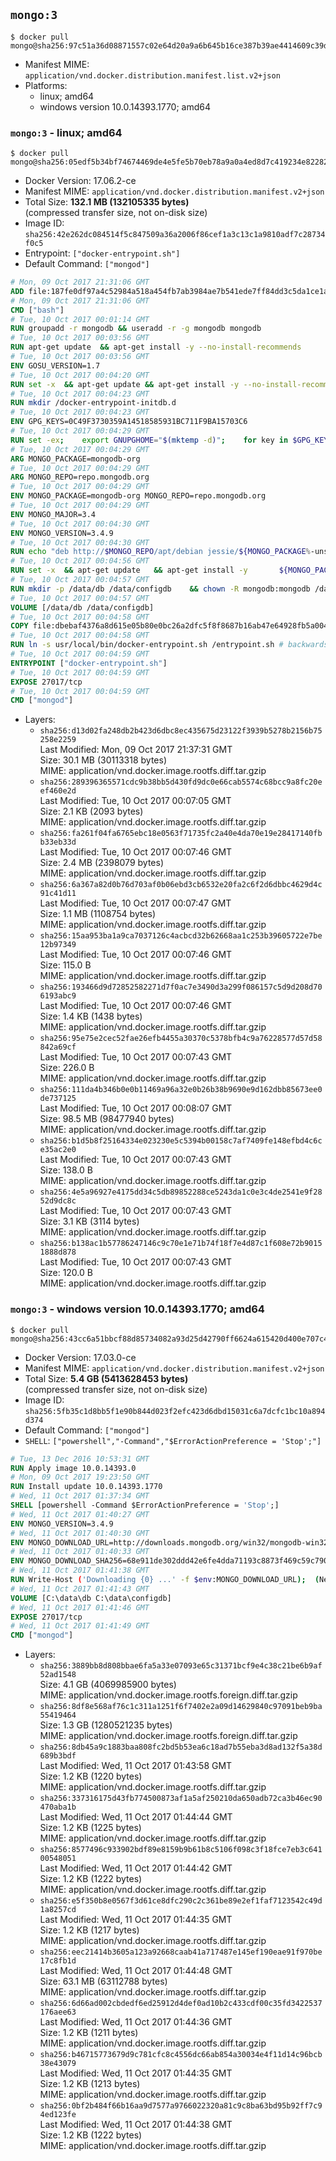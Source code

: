 ## `mongo:3`

```console
$ docker pull mongo@sha256:97c51a36d08871557c02e64d20a9a6b645b16ce387b39ae4414609c39dfc439c
```

-	Manifest MIME: `application/vnd.docker.distribution.manifest.list.v2+json`
-	Platforms:
	-	linux; amd64
	-	windows version 10.0.14393.1770; amd64

### `mongo:3` - linux; amd64

```console
$ docker pull mongo@sha256:05edf5b34bf74674469de4e5fe5b70eb78a9a0a4ed8d7c419234e82282d8b710
```

-	Docker Version: 17.06.2-ce
-	Manifest MIME: `application/vnd.docker.distribution.manifest.v2+json`
-	Total Size: **132.1 MB (132105335 bytes)**  
	(compressed transfer size, not on-disk size)
-	Image ID: `sha256:42e262dc084514f5c847509a36a2006f86cef1a3c13c1a9810adf7c28734f0c5`
-	Entrypoint: `["docker-entrypoint.sh"]`
-	Default Command: `["mongod"]`

```dockerfile
# Mon, 09 Oct 2017 21:31:06 GMT
ADD file:187fe0df97a4c52984a518a454fb7ab3984ae7b541ede7ff84dd3c5da1ce1a59 in / 
# Mon, 09 Oct 2017 21:31:06 GMT
CMD ["bash"]
# Tue, 10 Oct 2017 00:01:14 GMT
RUN groupadd -r mongodb && useradd -r -g mongodb mongodb
# Tue, 10 Oct 2017 00:03:56 GMT
RUN apt-get update 	&& apt-get install -y --no-install-recommends 		ca-certificates 		jq 		numactl 	&& rm -rf /var/lib/apt/lists/*
# Tue, 10 Oct 2017 00:03:56 GMT
ENV GOSU_VERSION=1.7
# Tue, 10 Oct 2017 00:04:20 GMT
RUN set -x 	&& apt-get update && apt-get install -y --no-install-recommends wget && rm -rf /var/lib/apt/lists/* 	&& wget -O /usr/local/bin/gosu "https://github.com/tianon/gosu/releases/download/$GOSU_VERSION/gosu-$(dpkg --print-architecture)" 	&& wget -O /usr/local/bin/gosu.asc "https://github.com/tianon/gosu/releases/download/$GOSU_VERSION/gosu-$(dpkg --print-architecture).asc" 	&& export GNUPGHOME="$(mktemp -d)" 	&& gpg --keyserver ha.pool.sks-keyservers.net --recv-keys B42F6819007F00F88E364FD4036A9C25BF357DD4 	&& gpg --batch --verify /usr/local/bin/gosu.asc /usr/local/bin/gosu 	&& rm -r "$GNUPGHOME" /usr/local/bin/gosu.asc 	&& chmod +x /usr/local/bin/gosu 	&& gosu nobody true 	&& apt-get purge -y --auto-remove wget
# Tue, 10 Oct 2017 00:04:23 GMT
RUN mkdir /docker-entrypoint-initdb.d
# Tue, 10 Oct 2017 00:04:23 GMT
ENV GPG_KEYS=0C49F3730359A14518585931BC711F9BA15703C6
# Tue, 10 Oct 2017 00:04:29 GMT
RUN set -ex; 	export GNUPGHOME="$(mktemp -d)"; 	for key in $GPG_KEYS; do 		gpg --keyserver ha.pool.sks-keyservers.net --recv-keys "$key"; 	done; 	gpg --export $GPG_KEYS > /etc/apt/trusted.gpg.d/mongodb.gpg; 	rm -r "$GNUPGHOME"; 	apt-key list
# Tue, 10 Oct 2017 00:04:29 GMT
ARG MONGO_PACKAGE=mongodb-org
# Tue, 10 Oct 2017 00:04:29 GMT
ARG MONGO_REPO=repo.mongodb.org
# Tue, 10 Oct 2017 00:04:29 GMT
ENV MONGO_PACKAGE=mongodb-org MONGO_REPO=repo.mongodb.org
# Tue, 10 Oct 2017 00:04:29 GMT
ENV MONGO_MAJOR=3.4
# Tue, 10 Oct 2017 00:04:30 GMT
ENV MONGO_VERSION=3.4.9
# Tue, 10 Oct 2017 00:04:30 GMT
RUN echo "deb http://$MONGO_REPO/apt/debian jessie/${MONGO_PACKAGE%-unstable}/$MONGO_MAJOR main" | tee "/etc/apt/sources.list.d/${MONGO_PACKAGE%-unstable}.list"
# Tue, 10 Oct 2017 00:04:56 GMT
RUN set -x 	&& apt-get update 	&& apt-get install -y 		${MONGO_PACKAGE}=$MONGO_VERSION 		${MONGO_PACKAGE}-server=$MONGO_VERSION 		${MONGO_PACKAGE}-shell=$MONGO_VERSION 		${MONGO_PACKAGE}-mongos=$MONGO_VERSION 		${MONGO_PACKAGE}-tools=$MONGO_VERSION 	&& rm -rf /var/lib/apt/lists/* 	&& rm -rf /var/lib/mongodb 	&& mv /etc/mongod.conf /etc/mongod.conf.orig
# Tue, 10 Oct 2017 00:04:57 GMT
RUN mkdir -p /data/db /data/configdb 	&& chown -R mongodb:mongodb /data/db /data/configdb
# Tue, 10 Oct 2017 00:04:57 GMT
VOLUME [/data/db /data/configdb]
# Tue, 10 Oct 2017 00:04:58 GMT
COPY file:dbebaf4376a8d615e05b80e0bc26a2dfc5f8f8687b16ab47e64928fb5a00498d in /usr/local/bin/ 
# Tue, 10 Oct 2017 00:04:58 GMT
RUN ln -s usr/local/bin/docker-entrypoint.sh /entrypoint.sh # backwards compat
# Tue, 10 Oct 2017 00:04:59 GMT
ENTRYPOINT ["docker-entrypoint.sh"]
# Tue, 10 Oct 2017 00:04:59 GMT
EXPOSE 27017/tcp
# Tue, 10 Oct 2017 00:04:59 GMT
CMD ["mongod"]
```

-	Layers:
	-	`sha256:d13d02fa248db2b423d6dbc8ec435675d23122f3939b5278b2156b75258e2259`  
		Last Modified: Mon, 09 Oct 2017 21:37:31 GMT  
		Size: 30.1 MB (30113318 bytes)  
		MIME: application/vnd.docker.image.rootfs.diff.tar.gzip
	-	`sha256:289396365571cdc9b38bb5d430fd9dc0e66cab5574c68bcc9a8fc20eef460e2d`  
		Last Modified: Tue, 10 Oct 2017 00:07:05 GMT  
		Size: 2.1 KB (2093 bytes)  
		MIME: application/vnd.docker.image.rootfs.diff.tar.gzip
	-	`sha256:fa261f04fa6765ebc18e0563f71735fc2a40e4da70e19e28417140fbb33eb33d`  
		Last Modified: Tue, 10 Oct 2017 00:07:46 GMT  
		Size: 2.4 MB (2398079 bytes)  
		MIME: application/vnd.docker.image.rootfs.diff.tar.gzip
	-	`sha256:6a367a82d0b76d703af0b06ebd3cb6532e20fa2c6f2d6dbbc4629d4c91c41d11`  
		Last Modified: Tue, 10 Oct 2017 00:07:47 GMT  
		Size: 1.1 MB (1108754 bytes)  
		MIME: application/vnd.docker.image.rootfs.diff.tar.gzip
	-	`sha256:15aa953ba1a9ca7037126c4acbcd32b62668aa1c253b39605722e7be12b97349`  
		Last Modified: Tue, 10 Oct 2017 00:07:46 GMT  
		Size: 115.0 B  
		MIME: application/vnd.docker.image.rootfs.diff.tar.gzip
	-	`sha256:193466d9d72852582271d7f0ac7e3490d3a299f086157c5d9d208d706193abc9`  
		Last Modified: Tue, 10 Oct 2017 00:07:46 GMT  
		Size: 1.4 KB (1438 bytes)  
		MIME: application/vnd.docker.image.rootfs.diff.tar.gzip
	-	`sha256:95e75e2cec52fae26efb4455a30370c5378bfb4c9a76228577d57d58842a69cf`  
		Last Modified: Tue, 10 Oct 2017 00:07:43 GMT  
		Size: 226.0 B  
		MIME: application/vnd.docker.image.rootfs.diff.tar.gzip
	-	`sha256:111da4b346b0e0b11469a96a32e0b26b38b9690e9d162dbb85673ee0de737125`  
		Last Modified: Tue, 10 Oct 2017 00:08:07 GMT  
		Size: 98.5 MB (98477940 bytes)  
		MIME: application/vnd.docker.image.rootfs.diff.tar.gzip
	-	`sha256:b1d5b8f25164334e023230e5c5394b00158c7af7409fe148efbd4c6ce35ac2e0`  
		Last Modified: Tue, 10 Oct 2017 00:07:43 GMT  
		Size: 138.0 B  
		MIME: application/vnd.docker.image.rootfs.diff.tar.gzip
	-	`sha256:4e5a96927e4175dd34c5db89852288ce5243da1c0e3c4de2541e9f2852d9dc8c`  
		Last Modified: Tue, 10 Oct 2017 00:07:43 GMT  
		Size: 3.1 KB (3114 bytes)  
		MIME: application/vnd.docker.image.rootfs.diff.tar.gzip
	-	`sha256:b138ac1b57786247146c9c70e1e71b74f18f7e4d87c1f608e72b90151888d878`  
		Last Modified: Tue, 10 Oct 2017 00:07:43 GMT  
		Size: 120.0 B  
		MIME: application/vnd.docker.image.rootfs.diff.tar.gzip

### `mongo:3` - windows version 10.0.14393.1770; amd64

```console
$ docker pull mongo@sha256:43cc6a51bbcf88d85734082a93d25d42790ff6624a615420d400e707c4bf8f9a
```

-	Docker Version: 17.03.0-ce
-	Manifest MIME: `application/vnd.docker.distribution.manifest.v2+json`
-	Total Size: **5.4 GB (5413628453 bytes)**  
	(compressed transfer size, not on-disk size)
-	Image ID: `sha256:5fb35c1d8bb5f1e90b844d023f2efc423d6dbd15031c6a7dcfc1bc10a894d374`
-	Default Command: `["mongod"]`
-	`SHELL`: `["powershell","-Command","$ErrorActionPreference = 'Stop';"]`

```dockerfile
# Tue, 13 Dec 2016 10:53:31 GMT
RUN Apply image 10.0.14393.0
# Mon, 09 Oct 2017 19:23:50 GMT
RUN Install update 10.0.14393.1770
# Wed, 11 Oct 2017 01:37:34 GMT
SHELL [powershell -Command $ErrorActionPreference = 'Stop';]
# Wed, 11 Oct 2017 01:40:27 GMT
ENV MONGO_VERSION=3.4.9
# Wed, 11 Oct 2017 01:40:30 GMT
ENV MONGO_DOWNLOAD_URL=http://downloads.mongodb.org/win32/mongodb-win32-x86_64-2008plus-ssl-3.4.9-signed.msi
# Wed, 11 Oct 2017 01:40:33 GMT
ENV MONGO_DOWNLOAD_SHA256=68e911de302ddd42e6fe4dda71193c8873f469c59c790fffdd645660e8a5b49a
# Wed, 11 Oct 2017 01:41:38 GMT
RUN Write-Host ('Downloading {0} ...' -f $env:MONGO_DOWNLOAD_URL); 	(New-Object System.Net.WebClient).DownloadFile($env:MONGO_DOWNLOAD_URL, 'mongo.msi'); 		Write-Host ('Verifying sha256 ({0}) ...' -f $env:MONGO_DOWNLOAD_SHA256); 	if ((Get-FileHash mongo.msi -Algorithm sha256).Hash -ne $env:MONGO_DOWNLOAD_SHA256) { 		Write-Host 'FAILED!'; 		exit 1; 	}; 		Write-Host 'Installing ...'; 	Start-Process msiexec -Wait 		-ArgumentList @( 			'/i', 			'mongo.msi', 			'/quiet', 			'/qn', 			'INSTALLLOCATION=C:\mongodb', 			'ADDLOCAL=all' 		); 	$env:PATH = 'C:\mongodb\bin;' + $env:PATH; 	[Environment]::SetEnvironmentVariable('PATH', $env:PATH, [EnvironmentVariableTarget]::Machine); 		Write-Host 'Verifying install ...'; 	Write-Host '  mongo --version'; mongo --version; 	Write-Host '  mongod --version'; mongod --version; 		Write-Host 'Removing ...'; 	Remove-Item C:\mongodb\bin\*.pdb -Force; 	Remove-Item C:\windows\installer\*.msi -Force; 	Remove-Item mongo.msi -Force; 		Write-Host 'Complete.';
# Wed, 11 Oct 2017 01:41:43 GMT
VOLUME [C:\data\db C:\data\configdb]
# Wed, 11 Oct 2017 01:41:46 GMT
EXPOSE 27017/tcp
# Wed, 11 Oct 2017 01:41:49 GMT
CMD ["mongod"]
```

-	Layers:
	-	`sha256:3889bb8d808bbae6fa5a33e07093e65c31371bcf9e4c38c21be6b9af52ad1548`  
		Size: 4.1 GB (4069985900 bytes)  
		MIME: application/vnd.docker.image.rootfs.foreign.diff.tar.gzip
	-	`sha256:8df8e568af76c1c311a1251f6f7402e2a09d14629840c97091beb9ba55419464`  
		Size: 1.3 GB (1280521235 bytes)  
		MIME: application/vnd.docker.image.rootfs.foreign.diff.tar.gzip
	-	`sha256:8db45a9c1883baa808fc2bd5b53ea6c18ad7b55eba3d8ad132f5a38d689b3bdf`  
		Last Modified: Wed, 11 Oct 2017 01:43:58 GMT  
		Size: 1.2 KB (1220 bytes)  
		MIME: application/vnd.docker.image.rootfs.diff.tar.gzip
	-	`sha256:337316175d43fb774500873af1a5af250210da650adb72ca3b46ec90470aba1b`  
		Last Modified: Wed, 11 Oct 2017 01:44:44 GMT  
		Size: 1.2 KB (1225 bytes)  
		MIME: application/vnd.docker.image.rootfs.diff.tar.gzip
	-	`sha256:8577496c933902bdf89e8159b9b61b8c5106f098c3f18fce7eb3c64100548051`  
		Last Modified: Wed, 11 Oct 2017 01:44:42 GMT  
		Size: 1.2 KB (1222 bytes)  
		MIME: application/vnd.docker.image.rootfs.diff.tar.gzip
	-	`sha256:e5f350b8e0567f3d61ce8dfc290c2c361be89e2ef1faf7123542c49d1a8257cd`  
		Last Modified: Wed, 11 Oct 2017 01:44:35 GMT  
		Size: 1.2 KB (1217 bytes)  
		MIME: application/vnd.docker.image.rootfs.diff.tar.gzip
	-	`sha256:eec21414b3605a123a92668caab41a717487e145ef190eae91f970be17c8fb1d`  
		Last Modified: Wed, 11 Oct 2017 01:44:48 GMT  
		Size: 63.1 MB (63112788 bytes)  
		MIME: application/vnd.docker.image.rootfs.diff.tar.gzip
	-	`sha256:6d66ad002cbdedf6ed25912d4def0ad10b2c433cdf00c35fd3422537176aee63`  
		Last Modified: Wed, 11 Oct 2017 01:44:36 GMT  
		Size: 1.2 KB (1211 bytes)  
		MIME: application/vnd.docker.image.rootfs.diff.tar.gzip
	-	`sha256:b46715773679d9c781cfc8c4556dc66ab854a30034e4f11d14c96bcb38e43079`  
		Last Modified: Wed, 11 Oct 2017 01:44:35 GMT  
		Size: 1.2 KB (1213 bytes)  
		MIME: application/vnd.docker.image.rootfs.diff.tar.gzip
	-	`sha256:0bf2b484f66b16aa9d7577a9766022320a81c9c8ba63bd95b92ff7c94ed123fe`  
		Last Modified: Wed, 11 Oct 2017 01:44:38 GMT  
		Size: 1.2 KB (1222 bytes)  
		MIME: application/vnd.docker.image.rootfs.diff.tar.gzip
